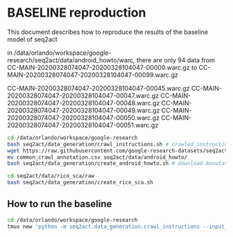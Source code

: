 # BASELINE reproduction

This document describes how to reproduce the results of the baseline model of seq2act

in /data/orlando/workspace/google-research/seq2act/data/android_howto/warc, there are only 94 data from CC-MAIN-20200328074047-20200328104047-00000.warc.gz to CC-MAIN-20200328074047-20200328104047-00099.warc.gz

CC-MAIN-20200328074047-20200328104047-00045.warc.gz
CC-MAIN-20200328074047-20200328104047-00047.warc.gz
CC-MAIN-20200328074047-20200328104047-00048.warc.gz
CC-MAIN-20200328074047-20200328104047-00049.warc.gz
CC-MAIN-20200328074047-20200328104047-00050.warc.gz
CC-MAIN-20200328074047-20200328104047-00051.warc.gz

```bash
cd /data/orlando/workspace/google-research
bash seq2act/data_generation/crawl_instructions.sh # crawled_instructions.json is then generated with each line as a Json string containing one instruction
wget https://raw.githubusercontent.com/google-research-datasets/seq2act/master/data/android_howto/common_crawl_annotation.csv 
mv common_crawl_annotation.csv seq2act/data/android_howto/
bash seq2act/data_generation/create_android_howto.sh # download Annotation File and Generate AndroidHowTo tfrecord

cd seq2act/data/rico_sca/raw
bash seq2act/data_generation/create_rico_sca.sh
```

## How to run the baseline

```bash
cd /data/orlando/workspace/google-research
tmux new 'python -m seq2act.data_generation.crawl_instructions --input_warc_dir=seq2act/data/android_howto/warc --output_instruction_json=seq2act/data/android_howto/crawled_instructions.json'
```
